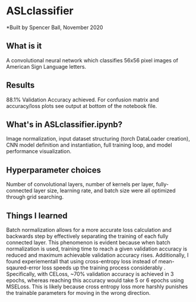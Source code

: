 # ASLclassifier
*Built by Spencer Ball, November 2020

## What is it
A convolutional neural network which classifies 56x56 pixel images of American Sign Language letters.

## Results
88.1% Validation Accuracy achieved. For confusion matrix and accuracy/loss plots see output at bottom of the notebook file.

## What's in ASLclassifier.ipynb?
Image normalization, input dataset structuring (torch DataLoader creation), CNN model definition and instantiation, full training loop, and model performance visualization.

## Hyperparameter choices
Number of convolutional layers, number of kernels per layer, fully-connected layer size, learning rate, and batch size were all optimized through grid searching.

## Things I learned
Batch normalization allows for a more accurate loss calculation and backwards step by effectively separating the training of each fully connected layer. This phenomenon is evident because when batch normalization is used, training time to reach a given validation accuracy is reduced and maximum achievable validation accuracy rises. Additionally, I found experiementall that using cross-entropy loss instead of mean-sqaured-error loss speeds up the training process considerably . Specifically, with CELoss, ~70% validation accuracy is achieved in 3 epochs, whereas reaching this accuracy would take 5 or 6 epochs using MSELoss. This is likely because cross entropy loss more harshly punishes the trainable parameters for moving in the wrong direction.
